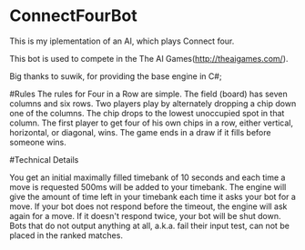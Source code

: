 # ConnectFourBot
This is my iplementation of an AI, which plays Connect four.

This bot is used to compete in the The AI Games(http://theaigames.com/).

Big thanks to suwik, for providing the base engine in C#;

#Rules
The rules for Four in a Row are simple. The field (board) has seven columns and six rows. Two players play by alternately dropping a chip down one of the columns. 
The chip drops to the lowest unoccupied spot in that column. The first player to get four of his own chips in a row, either vertical, horizontal, or diagonal, wins. 
The game ends in a draw if it fills before someone wins.

#Technical Details

You get an initial maximally filled timebank of 10 seconds and each time a move is requested 500ms will be added to your timebank. 
The engine will give the amount of time left in your timebank each time it asks your bot for a move. If your bot does not respond before the timeout, 
the engine will ask again for a move. If it doesn't respond twice, your bot will be shut down. 
Bots that do not output anything at all, a.k.a. fail their input test, can not be placed in the ranked matches.
